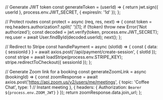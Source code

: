 // Generate JWT token
const generateToken = (userId) => {
  return jwt.sign({ userId }, process.env.JWT_SECRET, { expiresIn: '1d' });
};

// Protect routes
const protect = async (req, res, next) => {
  const token = req.headers.authorization?.split(' ')[1];
  if (!token) throw new Error('Not authorized');
  const decoded = jwt.verify(token, process.env.JWT_SECRET);
  req.user = await User.findById(decoded.userId);
  next();
};

// Redirect to Stripe
const handlePayment = async (slotId) => {
  const { data: { sessionId } } = await axios.post('/api/payment/create-session', { slotId });
  const stripe = await loadStripe(process.env.STRIPE_KEY);
  stripe.redirectToCheckout({ sessionId });
};

// Generate Zoom link for a booking
const generateZoomLink = async (bookingId) => {
  const zoomResponse = await axios.post('https://api.zoom.us/v2/users/me/meetings', {
    topic: 'Coffee Chat',
    type: 1 // Instant meeting
  }, {
    headers: { Authorization: `Bearer ${process.env.ZOOM_JWT}` }
  });
  return zoomResponse.data.join_url;
};